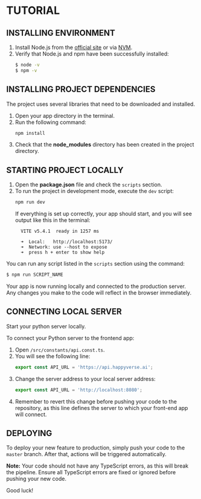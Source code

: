 # TUTORIAL

## INSTALLING ENVIRONMENT

1. Install Node.js from the [official site](https://nodejs.org/) or
   via [NVM](https://github.com/nvm-sh/nvm).
2. Verify that Node.js and npm have been successfully installed:
    ```bash
    $ node -v
    $ npm -v
    ```

## INSTALLING PROJECT DEPENDENCIES

The project uses several libraries that need to be downloaded and installed.

1. Open your app directory in the terminal.
2. Run the following command:
    ```bash
    npm install
    ```
3. Check that the **node_modules** directory has been created in the project
   directory.

## STARTING PROJECT LOCALLY

1. Open the **package.json** file and check the `scripts` section.
2. To run the project in development mode, execute the `dev` script:
    ```bash
    npm run dev
    ```
   If everything is set up correctly, your app should start, and you will see
   output like this in the terminal:
    ```
      VITE v5.4.1  ready in 1257 ms

      ➜  Local:   http://localhost:5173/
      ➜  Network: use --host to expose
      ➜  press h + enter to show help
    ```

You can run any script listed in the `scripts` section using the command:

```bash
$ npm run SCRIPT_NAME
```

Your app is now running locally and connected to the production server. Any
changes you make to the code will reflect in the browser immediately.

## CONNECTING LOCAL SERVER

Start your python server locally.

To connect your Python server to the frontend app:

1. Open `/src/constants/api.const.ts`.
2. You will see the following line:
    ```typescript
    export const API_URL = 'https://api.happyverse.ai';
    ```
3. Change the server address to your local server address:
    ```typescript
    export const API_URL = 'http://localhost:8080';
    ```
4. Remember to revert this change before pushing your code to the repository, as
   this line defines the server to which your front-end app will connect.

## DEPLOYING

To deploy your new feature to production, simply push your code to the `master`
branch. After that, actions will be triggered automatically.

**Note:** Your code should not have any TypeScript errors, as this will break
the pipeline. Ensure all TypeScript errors are fixed or ignored before pushing
your new code.

Good luck!